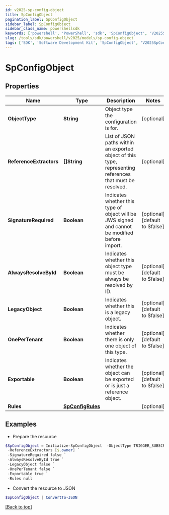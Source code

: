 ```yaml
---
id: v2025-sp-config-object
title: SpConfigObject
pagination_label: SpConfigObject
sidebar_label: SpConfigObject
sidebar_class_name: powershellsdk
keywords: ['powershell', 'PowerShell', 'sdk', 'SpConfigObject', 'V2025SpConfigObject'] 
slug: /tools/sdk/powershell/v2025/models/sp-config-object
tags: ['SDK', 'Software Development Kit', 'SpConfigObject', 'V2025SpConfigObject']
---
```



# SpConfigObject

## Properties

Name | Type | Description | Notes
------------ | ------------- | ------------- | -------------
**ObjectType** | **String** | Object type the configuration is for. | [optional] 
**ReferenceExtractors** | **[]String** | List of JSON paths within an exported object of this type, representing references that must be resolved. | [optional] 
**SignatureRequired** | **Boolean** | Indicates whether this type of object will be JWS signed and cannot be modified before import. | [optional] [default to $false]
**AlwaysResolveById** | **Boolean** | Indicates whether this object type must be always be resolved by ID. | [optional] [default to $false]
**LegacyObject** | **Boolean** | Indicates whether this is a legacy object. | [optional] [default to $false]
**OnePerTenant** | **Boolean** | Indicates whether there is only one object of this type. | [optional] [default to $false]
**Exportable** | **Boolean** | Indicates whether the object can be exported or is just a reference object. | [optional] [default to $false]
**Rules** | [**SpConfigRules**](sp-config-rules) |  | [optional] 

## Examples

- Prepare the resource
```powershell
$SpConfigObject = Initialize-SpConfigObject  -ObjectType TRIGGER_SUBSCRIPTION `
 -ReferenceExtractors [$.owner] `
 -SignatureRequired false `
 -AlwaysResolveById true `
 -LegacyObject false `
 -OnePerTenant false `
 -Exportable true `
 -Rules null
```

- Convert the resource to JSON
```powershell
$SpConfigObject | ConvertTo-JSON
```


[[Back to top]](#) 

